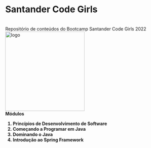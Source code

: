 # Santander Code Girls
<br>
Repositório de conteúdos do Bootcamp Santander Code Girls 2022
<br>
<img src="https://i.imgur.com/XYg6lym.png" alt="logo" height='250rem'/>
<br>
 <strong> Módulos

<ol>
  <li>Princípios de Desenvolvimento de Software 
  <li>Começando a Programar em Java 
  <li> Dominando o Java 
  <li> Introdução ao Spring Framework 
  <ol/>

